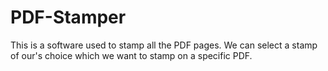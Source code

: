 # PDF-Stamper
This is a software used to stamp all the PDF pages. We can select a stamp of our's choice which we want to stamp on a specific PDF.

